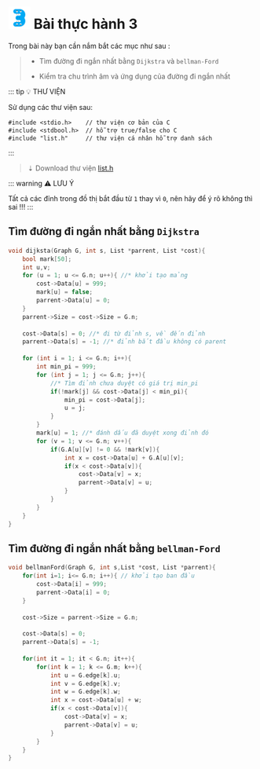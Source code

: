 # <img src="https://raw.githubusercontent.com/Zenfection/Image/master/2021/10/08-14-42-15-icons8-3_cute.png" width="45"> Bài thực hành 3

Trong bài này bạn cần nắm bắt các mục như sau : 

> - Tìm đường đi ngắn nhất bằng `Dijkstra` và `bellman-Ford`
> 
> - Kiểm tra chu trình âm và ứng dụng của đường đi ngắn nhất

::: tip 💡 THƯ VIỆN

Sử dụng các thư viện sau:

```c:no-line-numbers
#include <stdio.h>    // thư viện cơ bản của C
#include <stdbool.h>  // hỗ trợ true/false cho C
#include "list.h"     // thư viện cá nhân hỗ trợ danh sách
```
:::

> ⇣ Download thư viện [list.h](https://github.com/Zenfection/zenctu/blob/main/docs/cosonganh/CT175-Ly_thuyet_do_thi/Thuchanh/source/list.h)

::: warning ⚠️ LƯU Ý

Tất cả các đỉnh trong đồ thị bắt đầu từ `1` thay vì `0`, nên hãy để ý rõ không thì sai !!!
:::

## Tìm đường đi ngắn nhất bằng `Dijkstra`

```c
void dijksta(Graph G, int s, List *parrent, List *cost){
    bool mark[50];
    int u,v;
    for (u = 1; u <= G.n; u++){ //* khởi tạo mảng
        cost->Data[u] = 999;
        mark[u] = false;
        parrent->Data[u] = 0;
    }
    parrent->Size = cost->Size = G.n;

    cost->Data[s] = 0; //* đi từ đỉnh s, về đến đỉnh 
    parrent->Data[s] = -1; //* đỉnh bắt đầu không có parent 

    for (int i = 1; i <= G.n; i++){
        int min_pi = 999;
        for (int j = 1; j <= G.n; j++){
            //* Tìm đỉnh chưa duyệt có giá trị min_pi
            if(!mark[j] && cost->Data[j] < min_pi){
                min_pi = cost->Data[j];
                u = j;
            }
        }
        mark[u] = 1; //* đánh dấu đã duyệt xong đỉnh đó
        for (v = 1; v <= G.n; v++){
            if(G.A[u][v] != 0 && !mark[v]){
                int x = cost->Data[u] + G.A[u][v];
                if(x < cost->Data[v]){
                    cost->Data[v] = x;
                    parrent->Data[v] = u;
                }
            }
        }
    }
}
```

## Tìm đường đi ngắn nhất bằng `bellman-Ford`

```c
void bellmanFord(Graph G, int s,List *cost, List *parrent){
    for(int i=1; i<= G.n; i++){ // khởi tạo ban đầu
        cost->Data[i] = 999;
        parrent->Data[i] = 0;
    }

    cost->Size = parrent->Size = G.n;
    
    cost->Data[s] = 0;
    parrent->Data[s] = -1;

    for(int it = 1; it < G.n; it++){
        for(int k = 1; k <= G.m; k++){
            int u = G.edge[k].u;
            int v = G.edge[k].v;
            int w = G.edge[k].w;
            int x = cost->Data[u] + w;
            if(x < cost->Data[v]){
                cost->Data[v] = x;
                parrent->Data[v] = u;
            }
        }
    }
}
```
